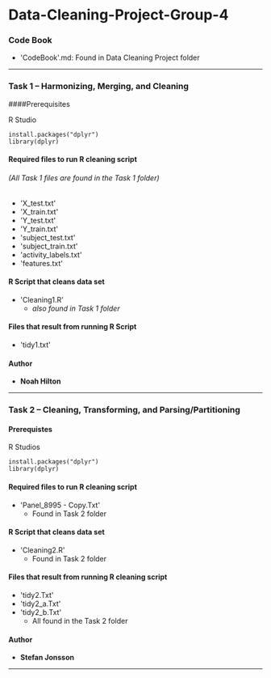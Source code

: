 ﻿# Data-Cleaning-Project-Group-4

### Code Book 

- 'CodeBook'.md: Found in Data Cleaning Project folder 

---

### Task 1 – Harmonizing, Merging, and Cleaning

####Prerequisites

R Studio


````
install.packages("dplyr")
library(dplyr)
````

#### Required files to run R cleaning script
###### (All Task 1 files are found in the Task 1 folder)

* 'X_test.txt'
* 'X_train.txt'
* 'Y_test.txt'
* 'Y_train.txt'
* 'subject_test.txt'
* 'subject_train.txt'
* 'activity_labels.txt'
* 'features.txt'

#### R Script that cleans data set

* 'Cleaning1.R'
  * *also found in Task 1 folder*

#### Files that result from running R Script

* 'tidy1.txt'

#### Author

* **Noah Hilton**

---
### Task 2 – Cleaning, Transforming, and Parsing/Partitioning

#### Prerequistes

R Studios 

```
install.packages("dplyr")
library(dplyr)
```

#### Required files to run R cleaning script

- 'Panel_8995 - Copy.Txt'
  - Found in Task 2 folder

#### R Script that cleans data set 

- 'Cleaning2.R'
  - Found in Task 2 folder

#### Files that result from running R cleaning script 

- 'tidy2.Txt'
- 'tidy2_a.Txt'
- 'tidy2_b.Txt'
  - All found in the Task 2 folder


#### Author

* **Stefan Jonsson**
---